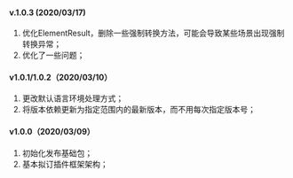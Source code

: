 #### v.1.0.3 (2020/03/17)

1. 优化ElementResult，删除一些强制转换方法，可能会导致某些场景出现强制转换异常；
2. 优化了一些问题；

#### v1.0.1/1.0.2（2020/03/10）

1. 更改默认语言环境处理方式；
2. 将版本依赖更新为指定范围内的最新版本，而不用每次指定版本号；

#### v1.0.0（2020/03/09）

1. 初始化发布基础包；
2. 基本拟订插件框架架构；


